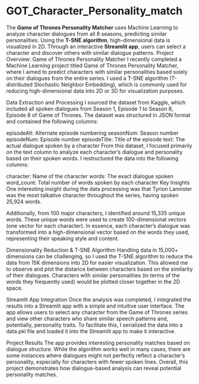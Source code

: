 # GOT_Character_Personality_match
The **Game of Thrones Personality Matcher** uses Machine Learning to analyze character dialogues from all 8 seasons, predicting similar personalities. Using the **T-SNE algorithm**, high-dimensional data is visualized in 2D. Through an interactive **Streamlit app**, users can select a character and discover others with similar dialogue patterns.
Project Overview: Game of Thrones Personality Matcher
I recently completed a Machine Learning project titled Game of Thrones Personality Matcher, where I aimed to predict characters with similar personalities based solely on their dialogues from the entire series. I used a T-SNE algorithm (T-distributed Stochastic Neighbor Embedding), which is commonly used for reducing high-dimensional data into 2D or 3D for visualization purposes.

Data Extraction and Processing
I sourced the dataset from Kaggle, which included all spoken dialogues from Season 1, Episode 1 to Season 8, Episode 8 of Game of Thrones. The dataset was structured in JSON format and contained the following columns:

episodeAlt: Alternate episode numbering
seasonNum: Season number
episodeNum: Episode number
episodeTitle: Title of the episode
text: The actual dialogue spoken by a character
From this dataset, I focused primarily on the text column to analyze each character’s dialogue and personality based on their spoken words. I restructured the data into the following columns:

character: Name of the character
words: The exact dialogue spoken
word_count: Total number of words spoken by each character
Key Insights
One interesting insight during the data processing was that Tyrion Lannister was the most talkative character throughout the series, having spoken 25,924 words.

Additionally, from 100 major characters, I identified around 15,335 unique words. These unique words were used to create 100-dimensional vectors (one vector for each character). In essence, each character’s dialogue was transformed into a high-dimensional vector based on the words they used, representing their speaking style and content.

Dimensionality Reduction & T-SNE Algorithm
Handling data in 15,000+ dimensions can be challenging, so I used the T-SNE algorithm to reduce the data from 15K dimensions into 2D for easier visualization. This allowed me to observe and plot the distance between characters based on the similarity of their dialogues. Characters with similar personalities (in terms of the words they frequently used) would be plotted closer together in the 2D space.

Streamlit App Integration
Once the analysis was completed, I integrated the results into a Streamlit app with a simple and intuitive user interface. The app allows users to select any character from the Game of Thrones series and view other characters who share similar speech patterns and, potentially, personality traits. To facilitate this, I serialized the data into a data.pkl file and loaded it into the Streamlit app to make it interactive.

Project Results
The app provides interesting personality matches based on dialogue structure. While the algorithm works well in many cases, there are some instances where dialogues might not perfectly reflect a character’s personality, especially for characters with fewer spoken lines. Overall, this project demonstrates how dialogue-based analysis can reveal potential personality matches.
